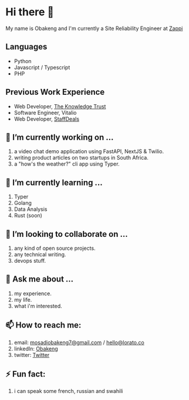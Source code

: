 # Hi there 👋

My name is Obakeng and I'm currently a Site Reliability Engineer at [Zappi](https://zappi.io/web)

## Languages
- Python
- Javascript / Typescript
- PHP

## Previous Work Experience
- Web Developer, [The Knowledge Trust](https://knowledgetrust.org)
- Software Engineer, Vitalio
- Web Developer, [StaffDeals](https:/staffdeals.co.za)


## 🔭 I’m currently working on ...
1. a video chat demo application using FastAPI, NextJS & Twilio.
2. writing product articles on two startups in South Africa.
3. a "how's the weather?" cli app using Typer.

## 🌱 I’m currently learning ...
1. Typer
2. Golang
3. Data Analysis
4. Rust (soon)

## 👯 I’m looking to collaborate on ...
1. any kind of open source projects.
2. any technical writing.
3. devops stuff.

## 💬 Ask me about ...
1. my experience.
2. my life.
3. what i'm interested.

## 📫 How to reach me: 
1. email: mosadiobakeng7@gmail.com / hello@lorato.co
2. linkedIn: [Obakeng](https://www.linkedin.com/in/obakeng-mosadi-b2041943/)
3. twitter: [Twitter](https://twitter.com/obakeng_mosadi)

## ⚡ Fun fact:
1. i can speak some french, russian and swahili
